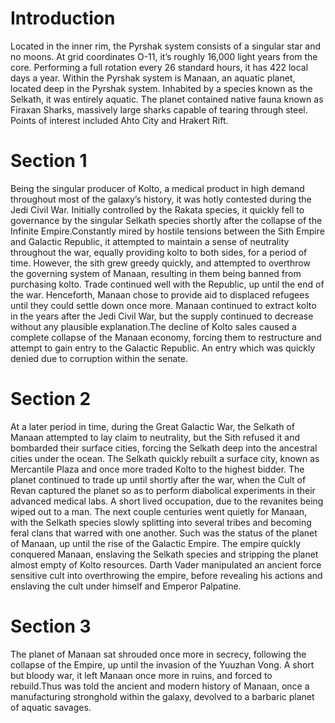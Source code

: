 # Introduction

Located in the inner rim, the Pyrshak system consists of a singular star and no moons.
At grid coordinates O-11, it’s roughly 16,000 light years from the core.
Performing a full rotation every 26 standard hours, it has 422 local days a year.
Within the Pyrshak system is Manaan, an aquatic planet, located deep in the Pyrshak system.
Inhabited by a species known as the Selkath, it was entirely aquatic.
The planet contained native fauna known as Firaxan Sharks, massively large sharks capable of tearing through steel.
Points of interest included Ahto City and Hrakert Rift.

# Section 1

Being the singular producer of Kolto, a medical product in high demand throughout most of the galaxy’s history, it was hotly contested during the Jedi Civil War.
Initially controlled by the Rakata species, it quickly fell to governance by the singular Selkath species shortly after the collapse of the Infinite Empire.Constantly mired by hostile tensions between the Sith Empire and Galactic Republic, it attempted to maintain a sense of neutrality throughout the war, equally providing kolto to both sides, for a period of time.
However, the sith grew greedy quickly, and attempted to overthrow the governing system of Manaan, resulting in them being banned from purchasing kolto.
Trade continued well with the Republic, up until the end of the war.
Henceforth, Manaan chose to provide aid to displaced refugees until they could settle down once more.
Manaan continued to extract kolto in the years after the Jedi Civil War, but the supply continued to decrease without any plausible explanation.The decline of Kolto sales caused a complete collapse of the Manaan economy, forcing them to restructure and attempt to gain entry to the Galactic Republic.
An entry which was quickly denied due to corruption within the senate.

# Section 2

At a later period in time, during the Great Galactic War, the Selkath of Manaan attempted to lay claim to neutrality, but the Sith refused it and bombarded their surface cities, forcing the Selkath deep into the ancestral cities under the ocean.
The Selkath quickly rebuilt a surface city, known as Mercantile Plaza and once more traded Kolto to the highest bidder.
The planet continued to trade up until shortly after the war, when the Cult of Revan captured the planet so as to perform diabolical experiments in their advanced medical labs.
A short lived occupation, due to the revanites being wiped out to a man.
The next couple centuries went quietly for Manaan, with the Selkath species slowly splitting into several tribes and becoming feral clans that warred with one another.
Such was the status of the planet of Manaan, up until the rise of the Galactic Empire.
The empire quickly conquered Manaan, enslaving the Selkath species and stripping the planet almost empty of Kolto resources.
Darth Vader manipulated an ancient force sensitive cult into overthrowing the empire, before revealing his actions and enslaving the cult under himself and Emperor Palpatine.

# Section 3

The planet of Manaan sat shrouded once more in secrecy, following the collapse of the Empire, up until the invasion of the Yuuzhan Vong.
A short but bloody war, it left Manaan once more in ruins, and forced to rebuild.Thus was told the ancient and modern history of Manaan, once a manufacturing stronghold within the galaxy, devolved to a barbaric planet of aquatic savages.
